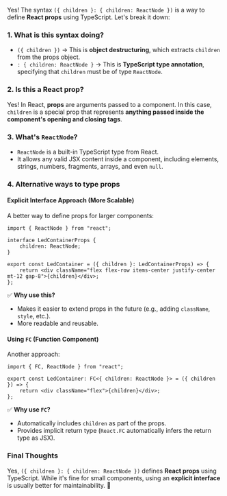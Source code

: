 Yes! The syntax `({ children }: { children: ReactNode })` is a way to define **React props** using TypeScript. Let's break it down:

### **1. What is this syntax doing?**

- `({ children })` → This is **object destructuring**, which extracts `children` from the props object.
- `: { children: ReactNode }` → This is **TypeScript type annotation**, specifying that `children` must be of type `ReactNode`.

### **2. Is this a React prop?**

Yes! In React, **props** are arguments passed to a component. In this case, `children` is a special prop that represents **anything passed inside the component's opening and closing tags**.

### **3. What's `ReactNode`?**

- `ReactNode` is a built-in TypeScript type from React.
- It allows any valid JSX content inside a component, including elements, strings, numbers, fragments, arrays, and even `null`.

### **4. Alternative ways to type props**

#### **Explicit Interface Approach (More Scalable)**

A better way to define props for larger components:

```tsx
import { ReactNode } from "react";

interface LedContainerProps {
	children: ReactNode;
}

export const LedContainer = ({ children }: LedContainerProps) => {
	return <div className="flex flex-row items-center justify-center mt-12 gap-8">{children}</div>;
};
```

✅ **Why use this?**

- Makes it easier to extend props in the future (e.g., adding `className`, `style`, etc.).
- More readable and reusable.

#### **Using `FC` (Function Component)**

Another approach:

```tsx
import { FC, ReactNode } from "react";

export const LedContainer: FC<{ children: ReactNode }> = ({ children }) => {
	return <div className="flex">{children}</div>;
};
```

✅ **Why use `FC`?**

- Automatically includes `children` as part of the props.
- Provides implicit return type (`React.FC` automatically infers the return type as JSX).

### **Final Thoughts**

Yes, `({ children }: { children: ReactNode })` defines **React props** using TypeScript. While it's fine for small components, using an **explicit interface** is usually better for maintainability. 🚀
